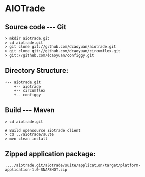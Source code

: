 
AIOTrade
========


## Source code --- Git

    > mkdir aiotrade.git
    > cd aiotrade.git
    > git clone git://github.com/dcaoyuan/aiotrade.git
    > git clone git://github.com/dcaoyuan/circumflex.git
    > git://github.com/dcaoyuan/configgy.git

## Directory Structure:
    +-- aiotrade.git
        +-- aiotrade
        +-- circumflex
        +-- configgy

## Build --- Maven

    > cd aiotrade.git

    # Build opensource aiotrade client
    > cd ../aiotrade/suite  
    > mvn clean install  

## Zipped application package:

    ..../aiotrade.git/aiotrade/suite/application/target/platform-application-1.0-SNAPSHOT.zip
